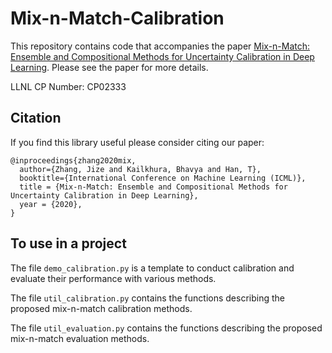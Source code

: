 # Mix-n-Match-Calibration

This repository contains code that accompanies the paper [Mix-n-Match: Ensemble and Compositional Methods for Uncertainty Calibration in Deep Learning](https://arxiv.org/abs/2003.07329). Please see the paper for more details.

LLNL CP Number: CP02333 

## Citation

If you find this library useful please consider citing our paper:

    @inproceedings{zhang2020mix,
      author={Zhang, Jize and Kailkhura, Bhavya and Han, T},
      booktitle={International Conference on Machine Learning (ICML)},
      title = {Mix-n-Match: Ensemble and Compositional Methods for Uncertainty Calibration in Deep Learning},
      year = {2020},
    }


## To use in a project

The file `demo_calibration.py` is a template to conduct calibration and evaluate their performance with various methods.

The file `util_calibration.py` contains the functions describing the proposed mix-n-match calibration methods.

The file `util_evaluation.py` contains the functions describing the proposed mix-n-match evaluation methods.
